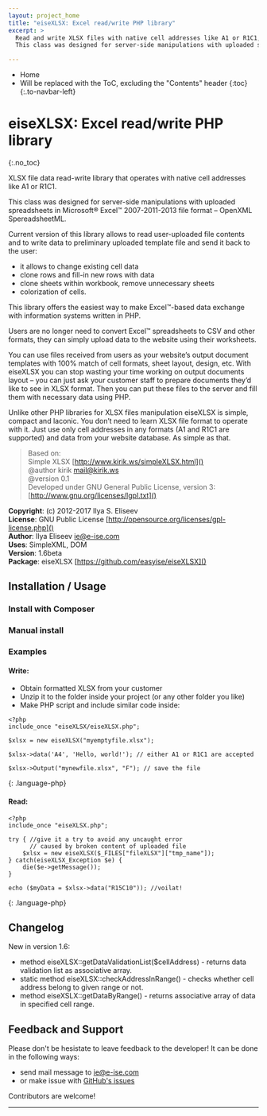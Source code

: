 ```yaml
---
layout: project_home
title: "eiseXLSX: Excel read/write PHP library"
excerpt: >
  Read and write XLSX files with native cell addresses like A1 or R1C1, fill-in templates prepared by your customer!
  This class was designed for server-side manipulations with uploaded spreadsheets in Microsoft® Excel™ 2007-2011-2013 file format – OpenXML SpereadsheetML.

---
```


* Home
* Will be replaced with the ToC, excluding the "Contents" header
{:toc}
{:.to-navbar-left}

# eiseXLSX: Excel read/write PHP library
{:.no_toc}

XLSX file data read-write library that operates with native cell addresses like A1 or R1C1.

This class was designed for server-side manipulations with uploaded spreadsheets in Microsoft® Excel™ 2007-2011-2013 file format – OpenXML SpereadsheetML.

Current version of this library allows to read user-uploaded file contents and to write data to preliminary uploaded template file and send it back to the user:
* it allows to change existing cell data
* clone rows and fill-in new rows with data
* clone sheets within workbook, remove unnecessary sheets
* colorization of cells.

This library offers the easiest way to make Excel™-based data exchange with information systems written in PHP.

Users are no longer need to convert Excel™ spreadsheets to CSV and other formats, they can simply upload data to the website using their worksheets.

You can use files received from users as your website’s output document templates with 100% match of cell formats, sheet layout, design, etc. With eiseXLSX you can stop wasting your time working on output documents layout – you can just ask your customer staff to prepare documents they’d like to see in XLSX format. Then you can put these files to the server and fill them with necessary data using PHP.

Unlike other PHP libraries for XLSX files manipulation eiseXLSX is simple, compact and laconic. You don’t need to learn XLSX file format to operate with it. Just use only cell addresses in any formats (A1 and R1C1 are supported) and data from your website database. As simple as that.
  
>  Based on:  
>  Simple XLSX [http://www.kirik.ws/simpleXLSX.html]()  
>  @author kirik [mail@kirik.ws]()  
>  @version 0.1  
>  Developed under GNU General Public License, version 3: [http://www.gnu.org/licenses/lgpl.txt]()

__Copyright__: (c) 2012-2017 Ilya S. Eliseev  
__License__: GNU Public License [http://opensource.org/licenses/gpl-license.php]()  
__Author__: Ilya Eliseev [ie@e-ise.com]()  
__Uses__: SimpleXML, DOM  
__Version__: 1.6beta  
__Package__: eiseXLSX [https://github.com/easyise/eiseXLSX]()  

## Installation / Usage

### Install with Composer

### Manual install

### Examples

#### Write:

- Obtain formatted XLSX from your customer
- Unzip it to the folder inside your project (or any other folder you like)
- Make PHP script and include similar code inside:

```
<?php
include_once "eiseXLSX/eiseXLSX.php";

$xlsx = new eiseXLSX("myemptyfile.xlsx");

$xlsx->data('A4', 'Hello, world!'); // either A1 or R1C1 are accepted

$xlsx->Output("mynewfile.xlsx", "F"); // save the file
```
{: .language-php}

#### Read:

```
<?php
include_once "eiseXLSX.php";
        
try { //give it a try to avoid any uncaught error 
      // caused by broken content of uploaded file
    $xlsx = new eiseXLSX($_FILES["fileXLSX"]["tmp_name"]);
} catch(eiseXLSX_Exception $e) {
    die($e->getMessage());
}

echo ($myData = $xlsx->data("R15C10")); //voilat!
```
{: .language-php}

## Changelog

New in version 1.6: 

- method eiseXLSX::getDataValidationList($cellAddress) - returns data validation list as associative array.
- static method eiseXLSX::checkAddressInRange() - checks whether cell address belong to given range or not.
- method eiseXSLX::getDataByRange() - returns associative array of data in specified cell range.

## Feedback and Support

Please don't be hesistate to leave feedback to the developer! It can be done in the following ways:
* send mail message to [ie@e-ise.com]()
* or make issue with [GitHub's issues](https://github.com/easyise/eiseXLSX/issues)

Contributors are welcome!

---
